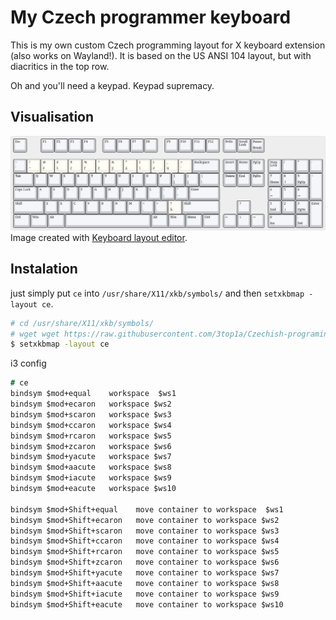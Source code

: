 # My Czech programmer keyboard

This is my own custom Czech programming layout for X keyboard extension (also works on Wayland!).
It is based on the US ANSI 104 layout, but with diacritics in the top row.

Oh and you'll need a keypad.
Keypad supremacy.

## Visualisation

![Keyboard Visualisation](vis.jpg)
Image created with [Keyboard layout editor](http://www.keyboard-layout-editor.com/##@@_c=%23c5c7ca%3B&=Esc&_x:1%3B&=F1&=F2&=F3&=F4&_x:0.5%3B&=F5&=F6&=F7&=F8&_x:0.5%3B&=F9&=F10&=F11&=F12&_x:0.25%3B&=PrtSc&=Scroll%20Lock&=Pause%0ABreak%3B&@_y:0.5%3B&=~%0A%60&_c=%23f7f2ea%3B&=!%0A%2F=&=%2F@%0A%C4%9B&=%23%0A%C5%A1&=$%0A%C4%8D&=%25%0A%C5%99&=%5E%0A%C5%BE&=%2F&%0A%C3%BD&=*%0A%C3%A1&=(%0A%C3%AD&=)%0A%C3%A9&=%2F_%0A%C3%BA&=+%0A%C2%B4&_c=%23c5c7ca&w:2%3B&=Backspace&_x:0.25%3B&=Insert&=Home&=PgUp&_x:0.25%3B&=Num%20Lock&=%2F%2F&=*&=-%3B&@_w:1.5%3B&=Tab&=Q&=W&=E&=R&=T&=Y&=U&=I&=O&=P&=%7B%0A%5B&=%7D%0A%5D&_w:1.5%3B&=%7C%0A%5C&_x:0.25%3B&=Delete&=End&=PgDn&_x:0.25%3B&=7%0AHome&=8%0A%E2%86%91&=9%0APgUp&_h:2%3B&=+%3B&@_w:1.75%3B&=Caps%20Lock&=A&=S&=D&=F&=G&=H&=J&=K&=L&=%2F:%0A%2F%3B&=%22%0A'&_w:2.25%3B&=Enter&_x:3.5%3B&=4%0A%E2%86%90&=5&=6%0A%E2%86%92%3B&@_w:2.25%3B&=Shift&=Z&=X&=C&=V&=B&=N&=M&=%3C%0A,&=%3E%0A.&_c=%23f7f2ea%3B&=%3F%0A%C5%AF&_c=%23c5c7ca&w:2.75%3B&=Shift&_x:1.25%3B&=%E2%86%91&_x:1.25%3B&=1%0AEnd&=2%0A%E2%86%93&=3%0APgDn&_h:2%3B&=Enter%3B&@_w:1.25%3B&=Ctrl&_w:1.25%3B&=Win&_w:1.25%3B&=Alt&_a:7&w:6.25%3B&=&_a:4&w:1.25%3B&=Alt&_w:1.25%3B&=Win&_w:1.25%3B&=Menu&_w:1.25%3B&=Ctrl&_x:0.25%3B&=%E2%86%90&=%E2%86%93&=%E2%86%92&_x:0.25&w:2%3B&=0%0AIns&=.%0ADel).

## Instalation
just simply put `ce` into `/usr/share/X11/xkb/symbols/` and then
```setxkbmap -layout ce```.

```bash
# cd /usr/share/X11/xkb/symbols/
# wget wget https://raw.githubusercontent.com/3top1a/Czechish-programing-keyboard/main/ce
$ setxkbmap -layout ce
```

i3 config
```i3
# ce
bindsym $mod+equal    workspace  $ws1
bindsym $mod+ecaron   workspace $ws2
bindsym $mod+scaron   workspace $ws3
bindsym $mod+ccaron   workspace $ws4
bindsym $mod+rcaron   workspace $ws5
bindsym $mod+zcaron   workspace $ws6
bindsym $mod+yacute   workspace $ws7
bindsym $mod+aacute   workspace $ws8
bindsym $mod+iacute   workspace $ws9
bindsym $mod+eacute   workspace $ws10

bindsym $mod+Shift+equal    move container to workspace  $ws1
bindsym $mod+Shift+ecaron   move container to workspace $ws2
bindsym $mod+Shift+scaron   move container to workspace $ws3
bindsym $mod+Shift+ccaron   move container to workspace $ws4
bindsym $mod+Shift+rcaron   move container to workspace $ws5
bindsym $mod+Shift+zcaron   move container to workspace $ws6
bindsym $mod+Shift+yacute   move container to workspace $ws7
bindsym $mod+Shift+aacute   move container to workspace $ws8
bindsym $mod+Shift+iacute   move container to workspace $ws9
bindsym $mod+Shift+eacute   move container to workspace $ws10
```
